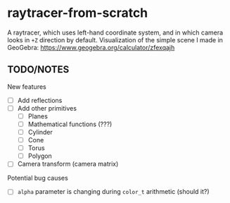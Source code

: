 # raytracer-from-scratch

A raytracer, which uses left-hand coordinate system, and in which camera looks in `+Z` direction by default. Visualization of the simple scene I made in GeoGebra: https://www.geogebra.org/calculator/zfexqajh

## TODO/NOTES
New features
- [ ] Add reflections
- [ ] Add other primitives
    - [ ] Planes
    - [ ] Mathematical functions (???)
    - [ ] Cylinder
    - [ ] Cone
    - [ ] Torus
    - [ ] Polygon
- [ ] Camera transform (camera matrix)

Potential bug causes
- [ ] `alpha` parameter is changing during `color_t` arithmetic (should it?)
